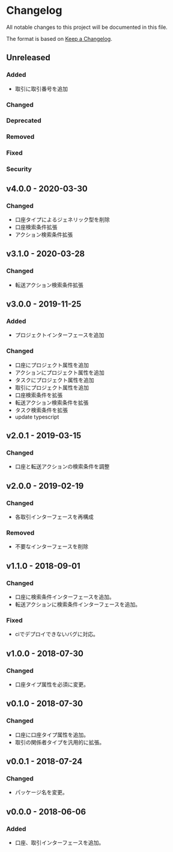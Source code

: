 # Changelog

All notable changes to this project will be documented in this file.

The format is based on [Keep a Changelog](http://keepachangelog.com/).

## Unreleased

### Added

- 取引に取引番号を追加

### Changed

### Deprecated

### Removed

### Fixed

### Security

## v4.0.0 - 2020-03-30

### Changed

- 口座タイプによるジェネリック型を削除
- 口座検索条件拡張
- アクション検索条件拡張

## v3.1.0 - 2020-03-28

### Changed

- 転送アクション検索条件拡張

## v3.0.0 - 2019-11-25

### Added

- プロジェクトインターフェースを追加

### Changed

- 口座にプロジェクト属性を追加
- アクションにプロジェクト属性を追加
- タスクにプロジェクト属性を追加
- 取引にプロジェクト属性を追加
- 口座検索条件を拡張
- 転送アクション検索条件を拡張
- タスク検索条件を拡張
- update typescript

## v2.0.1 - 2019-03-15

### Changed

- 口座と転送アクションの検索条件を調整

## v2.0.0 - 2019-02-19

### Changed

- 各取引インターフェースを再構成

### Removed

- 不要なインターフェースを削除

## v1.1.0 - 2018-09-01

### Changed

- 口座に検索条件インターフェースを追加。
- 転送アクションに検索条件インターフェースを追加。

### Fixed

- ciでデプロイできないバグに対応。

## v1.0.0 - 2018-07-30

### Changed

- 口座タイプ属性を必須に変更。

## v0.1.0 - 2018-07-30

### Changed

- 口座に口座タイプ属性を追加。
- 取引の関係者タイプを汎用的に拡張。

## v0.0.1 - 2018-07-24

### Changed

- パッケージ名を変更。

## v0.0.0 - 2018-06-06

### Added

- 口座、取引インターフェースを追加。
